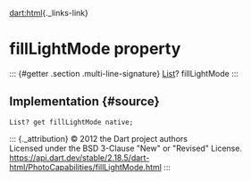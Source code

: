[dart:html](../../dart-html/dart-html-library){._links-link}

fillLightMode property
======================

::: {#getter .section .multi-line-signature}
[List](../../dart-core/list-class)? fillLightMode
:::

Implementation {#source}
--------------

``` {.language-dart data-language="dart"}
List? get fillLightMode native;
```

::: {._attribution}
© 2012 the Dart project authors\
Licensed under the BSD 3-Clause \"New\" or \"Revised\" License.\
<https://api.dart.dev/stable/2.18.5/dart-html/PhotoCapabilities/fillLightMode.html>
:::

